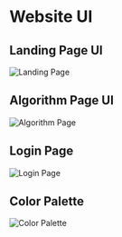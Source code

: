 # Website UI

## Landing Page UI

![Landing Page](https://github.com/MSCKIIT/Algorithm-VE/blob/shreya/design/Landing%20Page%20UI/images/Home%20page.png)


## Algorithm Page UI

![Algorithm Page](https://github.com/MSCKIIT/Algorithm-VE/blob/shreya/design/Landing%20Page%20UI/images/Each%20algo%20page.png)

## Login Page

![Login Page](https://github.com/MSCKIIT/Algorithm-VE/blob/shreya/design/Landing%20Page%20UI/images/Login%20Page.png)


## Color Palette

![Color Palette](https://github.com/MSCKIIT/Algorithm-VE/blob/shreya/design/Landing%20Page%20UI/images/Palette.png)



